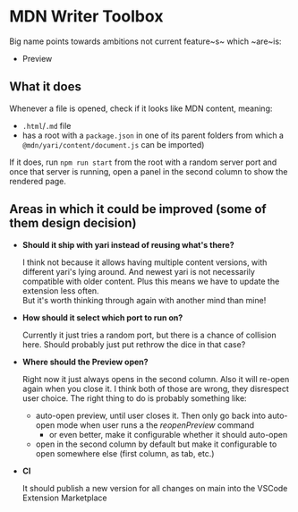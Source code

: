 # MDN Writer Toolbox

Big name points towards ambitions not current feature~s~ which ~are~is:

- Preview

## What it does

Whenever a file is opened, check if it looks like MDN content, meaning:

- `.html`/`.md` file
- has a root with a `package.json` in one of its parent folders from which a
  `@mdn/yari/content/document.js` can be imported)

If it does, run `npm run start` from the root with a random server port and once
that server is running, open a panel in the second column to show the rendered
page.

## Areas in which it could be improved (some of them design decision)

- **Should it ship with yari instead of reusing what's there?**

  I think not because it allows having multiple content versions, with different
  yari's lying around. And newest yari is not necessarily compatible with older
  content. Plus this means we have to update the extension less often.\
  But it's worth thinking through again with another mind than mine!

- **How should it select which port to run on?**

  Currently it just tries a random port, but there is a chance of collision
  here. Should probably just put rethrow the dice in that case?

- **Where should the Preview open?**

  Right now it just always opens in the second column. Also it will re-open
  again when you close it. I think both of those are wrong, they disrespect user
  choice. The right thing to do is probably something like:

  - auto-open preview, until user closes it. Then only go back into auto-open
    mode when user runs a the _reopenPreview_ command
    - or even better, make it configurable whether it should auto-open
  - open in the second column by default but make it configurable to open
    somewhere else (first column, as tab, etc.)

- **CI**

  It should publish a new version for all changes on main into the VSCode
  Extension Marketplace
